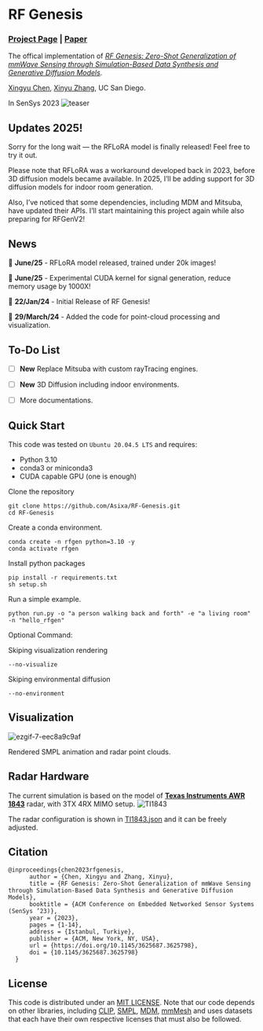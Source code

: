 # RF Genesis
### [Project Page](https://rfgen.xingyuchen.me/) | [Paper](https://xingyuchen.me/files/Xingyu.Chen_SenSys23_RFGen.pdf) 

The offical implementation of [  *RF Genesis: Zero-Shot Generalization of mmWave Sensing
through Simulation-Based Data Synthesis and Generative
Diffusion Models*](https://rfgen.xingyuchen.me/).

[Xingyu Chen](https://xingyuchen.me/),
[Xinyu Zhang](http://xyzhang.ucsd.edu/index.html),
UC San Diego.

In SenSys 2023
![teaser](https://rfgen.xingyuchen.me/RFGen/pull.png)


## Updates 2025!
Sorry for the long wait — the RFLoRA model is finally released! Feel free to try it out.

Please note that RFLoRA was a workaround developed back in 2023, before 3D diffusion models became available. In 2025, I’ll be adding support for 3D diffusion models for indoor room generation.

Also, I’ve noticed that some dependencies, including MDM and Mitsuba, have updated their APIs. I’ll start maintaining this project again while also preparing for RFGenV2!



## News
📢 **June/25** - RFLoRA model released, trained under 20k images!

📢 **June/25** - Experimental CUDA kernel for signal generation, reduce memory usage by 1000X!

📢 **22/Jan/24** - Initial Release of RF Genesis!

📢 **29/March/24** - Added the code for point-cloud processing and visualization.

## To-Do List
- [ ]  **New**  Replace Mitsuba with custom rayTracing engines.
- [ ]  **New**  3D Diffusion including indoor environments.
- [ ] More documentations.


## Quick Start
This code was tested on `Ubuntu 20.04.5 LTS` and requires:

* Python 3.10
* conda3 or miniconda3
* CUDA capable GPU (one is enough)


Clone the repository
```
git clone https://github.com/Asixa/RF-Genesis.git
cd RF-Genesis
```

Create a conda environment.
```
conda create -n rfgen python=3.10 -y 
conda activate rfgen
```
Install python packages
```
pip install -r requirements.txt
sh setup.sh
```
Run a simple example.
```
python run.py -o "a person walking back and forth" -e "a living room" -n "hello_rfgen"
```

Optional Command:

Skiping visualization rendering
```
--no-visualize 
```
Skiping environmental diffusion
```
--no-environment 
```

## Visualization
![ezgif-7-eec8a9c9af](https://github.com/Asixa/RF-Genesis/assets/22312333/a53ef6d7-18b3-4f02-a82a-5bca3aaf08f8)

Rendered SMPL animation and radar point clouds. 


## Radar Hardware
The current simulation is based on the model of [**Texas Instruments AWR 1843**](https://www.ti.com/product/AWR1843#all) radar, with 3TX 4RX MIMO setup. 
![TI1843](https://github.com/Asixa/RF-Genesis/assets/22312333/bf68a6df-a3d2-4889-a7eb-509caf52a2fb)

The radar configuration is shown in [TI1843.json](https://github.com/Asixa/RF-Genesis/blob/main/models/TI1843_config.json) and it can be freely adjusted.

## Citation
```
@inproceedings{chen2023rfgenesis,
      author = {Chen, Xingyu and Zhang, Xinyu},
      title = {RF Genesis: Zero-Shot Generalization of mmWave Sensing through Simulation-Based Data Synthesis and Generative Diffusion Models},
      booktitle = {ACM Conference on Embedded Networked Sensor Systems (SenSys ’23)},
      year = {2023},
      pages = {1-14},
      address = {Istanbul, Turkiye},
      publisher = {ACM, New York, NY, USA},
      url = {https://doi.org/10.1145/3625687.3625798},
      doi = {10.1145/3625687.3625798}
  }

```


## License
This code is distributed under an [MIT LICENSE](LICENSE).
Note that our code depends on other libraries, including [CLIP](https://github.com/openai/CLIP), [SMPL](https://smpl.is.tue.mpg.de/), [MDM](https://guytevet.github.io/mdm-page/), [mmMesh](https://github.com/HavocFiXer/mmMesh) and uses datasets that each have their own respective licenses that must also be followed.
